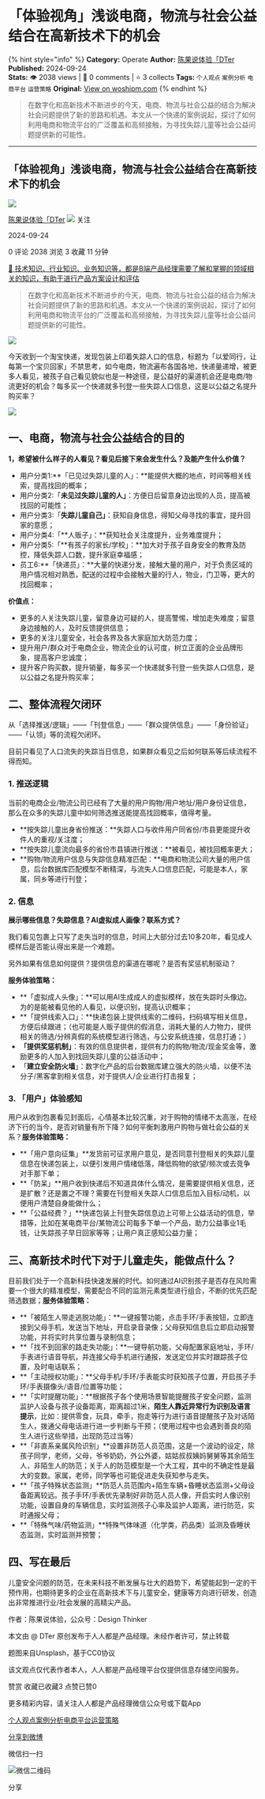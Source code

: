 # 「体验视角」浅谈电商，物流与社会公益结合在高新技术下的机会
{% hint style="info" %}
**Category:** Operate
**Author:** [陈果说体验「DTer](https://www.woshipm.com/u/1038175)
**Published:** 2024-09-24  
**Stats:** 👁️ 2038 views | 💬 0 comments | ⭐ 3 collects
**Tags:** `个人观点` `案例分析` `电商平台` `运营策略`
**Original:** [View on woshipm.com](https://www.woshipm.com/operate/6119231.html)
{% endhint %}
> 在数字化和高新技术不断进步的今天，电商、物流与社会公益的结合为解决社会问题提供了新的思路和机遇。本文从一个快递的案例说起，探讨了如何利用电商和物流平台的广泛覆盖和高频接触，为寻找失踪儿童等社会公益问题提供新的可能性。

---

## 「体验视角」浅谈电商，物流与社会公益结合在高新技术下的机会

[![](https://static.woshipm.com/view/woshipm_api_def_20240924233604_3942.jpg?imageView2/1/w/72/h/72/q/100)](https://www.woshipm.com/u/1038175)

[陈果说体验「DTer](https://www.woshipm.com/u/1038175) ![](https://static.woshipm.com/tag/1101_1@2x.png) 关注

2024-09-24

0 评论 2038 浏览 3 收藏 11 分钟

[🔗 技术知识、行业知识、业务知识等，都是B端产品经理需要了解和掌握的领域相关的知识，有助于进行产品方案设计和评估](https://ke.qidianla.com/courses/bcpm)

> 在数字化和高新技术不断进步的今天，电商、物流与社会公益的结合为解决社会问题提供了新的思路和机遇。本文从一个快递的案例说起，探讨了如何利用电商和物流平台的广泛覆盖和高频接触，为寻找失踪儿童等社会公益问题提供新的可能性。

![](https://image.woshipm.com/2023/04/13/edc6967a-d9ee-11ed-889f-00163e0b5ff3.jpg)

今天收到一个淘宝快递，发现包装上印着失踪人口的信息，标题为「以爱同行，让每第一个宝贝回家」不禁思考，如今电商，物流遍布各国各地，快递量递增，被更多人看见，被孩子自己看见貌似也是一种途径，是公益好的渠道机会还是电商/物流更好的机会？每多买一个快递就多刊登一些失踪人口信息，这是以公益之名提升购买率？‍‍‍‍‍‍‍

![](https://image.woshipm.com/wp-files/2024/09/ZY1P2Gv2HVW9hIrKvlX3.jpeg)

## 一、电商，物流与社会公益结合的目的

**1，希望被什么样子的人看见？看见后接下来会发生什么？及能产生什么价值？‍‍**

*   用户分类1:**「已见过失踪儿童的人」：**能提供大概的地点，时间等相关线索，提高找回的概率；
*   用户分类2:「**未见过失踪儿童的人」**：方便日后留意身边出现的人员，提高被找回的可能性；
*   用户分类3:「**失踪儿童自己」**：获知自身信息，得知父母寻找的事宜，提升回家的意愿；
*   用户分类4:「**人贩子」：**获知社会关注度提升，业务难度提升；
*   用户分类5:「**有孩子的家长/学校」：**加大对于孩子自身安全的教育及防控，降低失踪人口数，提升家庭幸福感；
*   员工6:**「快递员」：**大量的快递分发，接触大量的用户，对于负责区域的用户情况相对熟悉，配送的过程中会接触大量的行人，物业，门卫等，更大的找回概率；

**价值点：**

*   更多的人关注失踪儿童，留意身边可疑的人，提高警惕，增加走失难度；留意身边接触的人，及时反馈提供信息；
*   更多的关注儿童安全，社会各界及各大家庭加大防范力度；
*   提升用户/群众对于电商企业，物流企业的认可度，树立正面的企业品牌形象，提高客户忠诚度；
*   提升客户购买数，提升销量，每多买一个快递就多刊登一些失踪人口信息，是以公益之名提升购买率；‍‍‍

## 二、整体流程欠闭环

从「选择推送/逻辑」——「刊登信息」——「群众提供信息」——「身份验证」——「认领」等的流程欠闭环。

目前只看见了人口流失的失踪当日信息，如果群众看见之后如何联系等后续流程不得而知。‍‍‍

### 1\. 推送逻辑

当前的电商企业/物流公司已经有了大量的用户购物/用户地址/用户身份证信息，那么在众多的失踪儿童中如何筛选推送能提高找回概率，值得考量。

*   **按失踪儿童出身省份推送：**失踪人口与收件用户同省份/市县更能提升收件人的重视/关注度；‍‍‍‍
*   **按失踪儿童流向最多的省份市县镇进行推送：**被看见，被找回概率更大；‍
*   **购物/物流用户信息与失踪信息精准匹配：**电商和物流公司大量的用户信息，后台数据库匹配模型不断精深，与流失人口信息匹配，可能是本人，家属，同乡等进行刊登；‍

### 2\. 信息

**展示哪些信息？失踪信息？AI虚拟成人画像？联系方式？**

我们看见包裹上只写了走失当时的信息，时间上大部分过去10多20年，看见成人模样后是否能认得出来是一个难题。

另外如果有信息如何提供？提供信息的渠道在哪呢？是否有奖惩机制驱动？

**服务体验策略：**

*   **「虚拟成人头像」：**可以用AI生成成人的虚拟模样，放在失踪时头像边。为的是能被看见他的人看见，以便识别，提高认识概率；‍
*   **「提供线索入口」：**快递包装上提供线索的二维码，扫码填写相关信息，方便后续跟进；（也可能是人贩子提供的假消息，消耗大量的人力物力，提供相关的筛选/分辨真假的系统模型进行筛选，与公安系统连接，信息打通；）
*   **「提供奖惩机制」**：有效的信息提供者，提供有力的购物/物流/现金奖金等，激励更多的人加入到找回失踪儿童的公益活动中；
*   「**建立安全防火墙**」：数字化产品的后台数据库建立强大的防火墙，以便不法分子/黑客拿到相关信息，对于提供人/企业进行打击报复；

### 3\. 「用户」体验感知

用户从收到包裹看见封面后，心情基本比较沉重，对于购物的情绪不太高涨，在经济下行的当今，是否对销量有所下降？如何平衡刺激用户购物与做社会公益的关系？**服务体验策略：**

*   **「用户意向征集」**发货前可征求用户意见，是否同意刊登相关的失踪儿童信息在快递包装上，以便引发用户情绪低落，降低购物的欲望/频次或去竞争对手那下单；‍‍‍
*   **「防呆」**用户收到快递后不知道具体什么情况，是需要提供相关信息，还是扩散？还是置之不理？需要在刊登相关失踪人口信息后加入目标/动机，以便用户清楚自身能做什么；
*   **「公益经费？」**快递包装上刊登失踪信息边上可带上公益活动的信息，举措等，比如在某电商平台/某物流公司每多下单一个产品，助力公益事业1毛钱，让失踪孩子早日回家等等；让用户真正感知公益力量；

## 三、高新技术时代下对于儿童走失，能做点什么？

目前我们处于一个高新科技快速发展的时代。如何通过AI识别孩子是否存在风险需要一个很大的精准模型，需要配合不同的监测元素类型进行组合，不断的优先匹配筛选数据；**服务体验策略：**

*   **「被陌生人带走逃脱功能」：**一键报警功能，点击手环/手表按钮，立即连接到父母手机，发送当下地址，开启录音录像；父母获知信息后立即启动报警功能，并将实时共享位置与录制信息；
*   **「找不到回家的路走失功能」：**一键导航功能，父母配置家庭地址，手环/手表进行语音导航，并连接父母手机进行通报，发送定位并实时跟踪孩子位置，及时电话联系；
*   **「主动授权功能」：**父母手机/手环/手表能实时获知孩子位置，开启孩子手环/手表摄像头/语音/位置等功能；
*   **「实时提醒功能」：**根据孩子各个使用场景智能提醒孩子安全问题，监测监护人设备与孩子设备距离，距离超过1米，**陌生人靠近异常行为识别及语言提示**，比如：提供零食，玩具，牵手，抱走等行为进行语音提醒孩子及对话陌生人，拨通父母电话进行进一步判断与干预；（使用过程中也会遇到善良的陌生人进行这些举措，出现防范过当等）
*   **「非直系亲属风险识别」**设置非防范人员范围，这是一个波动的设定，除孩子同学，老师，父母，爷爷奶奶，外公外婆，姑姑叔叔姨妈舅舅等其余陌生人，非陌生人的防范；关于人的防范模型是一个大工程，其中的不确定性是最大的变数。家属，老师，同学等也可能促进走失获知参与走失。
*   **「孩子特殊状态监测」**防范人员范围内+陌生车辆+昏睡状态监测+父母设备距离较远。孩子手环/手表优先录制好非防范人员人像，开启实时人像识别功能，设置自身的车辆信息，实时监测孩子心率及监护人距离，进行防范，实时通报父母；
*   **「特殊气味/药物监测」**特殊气体味道（化学类，药品类）监测及昏睡状态监测，实时监测并预警；

## 四、写在最后

儿童安全问题的防范，在未来科技不断发展与壮大的趋势下，希望能起到一定的干预作用，也期待更多的企业在高新技术下与儿童安全，健康等方向进行研发，创造出非常推进行业/社会发展的高精尖产品。

作者：陈果说体验，公众号：Design Thinker

本文由 @ DTer 原创发布于人人都是产品经理。未经作者许可，禁止转载

题图来自Unsplash，基于CC0协议

该文观点仅代表作者本人，人人都是产品经理平台仅提供信息存储空间服务。

赞赏 收藏已收藏3 点赞已赞0

更多精彩内容，请关注人人都是产品经理微信公众号或下载App

[个人观点](https://www.woshipm.com/tag/%e4%b8%aa%e4%ba%ba%e8%a7%82%e7%82%b9)[案例分析](https://www.woshipm.com/tag/%e6%a1%88%e4%be%8b%e5%88%86%e6%9e%90)[电商平台](https://www.woshipm.com/tag/%e7%94%b5%e5%95%86%e5%b9%b3%e5%8f%b0)[运营策略](https://www.woshipm.com/tag/%e8%bf%90%e8%90%a5%e7%ad%96%e7%95%a5)

[分享到微博](https://service.weibo.com/share/share.php?appkey=2775287854&title=「体验视角」浅谈电商，物流与社会公益结合在高新技术下的机会&url=https://www.woshipm.com/operate/6119231.html&pic=https://image.woshipm.com/2023/04/13/edc6967a-d9ee-11ed-889f-00163e0b5ff3.jpg)

微信扫一扫

![微信二维码](https://api.pwmqr.com/qrcode/create/?url=https://www.woshipm.com/operate/6119231.html)

分享